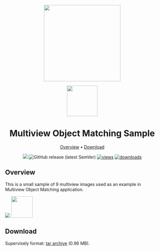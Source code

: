 <div align="center" markdown> 

<img src="https://i.imgur.com/UdBujFN.png" width="250" /> <br>

<img src="https://github.com/user-attachments/assets/3f0322f8-a0a9-4470-aafc-db207faee08d" width="100"/> 

# Multiview Object Matching Sample 

<p align="center">
  <a href="#overview">Overview</a> •
  <a href="#download">Download</a>
</p>

[![](https://img.shields.io/badge/slack-chat-green.svg?logo=slack)](https://supervisely.com/slack) 
![GitHub release (latest SemVer)](https://img.shields.io/github/v/release/supervisely-ecosystem/matcher-sample)
[![views](https://app.supervisely.com/img/badges/views/supervisely-ecosystem/matcher-sample.png)](https://supervisely.com)
[![downloads](https://app.supervisely.com/img/badges/downloads/supervisely-ecosystem/matcher-sample.png)](https://supervisely.com)

</div>

## Overview 

This is a small sample of 9 multiview images used as an example in Multiview Object Matching application.

<img src="https://github.com/user-attachments/assets/493b6f52-3c5f-4c81-81f3-03c391bbd72e" />

<img data-key="sly-module-link" data-module-slug="supervisely-ecosystem/matcher-sample" src="" height="70px" margin-bottom="20px"/>

## Download

Supervisely format: [tar archive](https://github.com/supervisely-ecosystem/multiview-object-matching/releases/download/v0.9.4/project.tar) (0.96 MB).